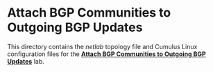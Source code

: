# Attach BGP Communities to Outgoing BGP Updates

This directory contains the *netlab* topology file and Cumulus Linux configuration files for the **[Attach BGP Communities to Outgoing BGP Updates](https://bgplabs.net/policy/8-community-attach/)** lab.
